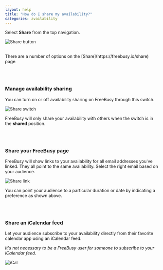 ```yaml
---
layout: help
title: "How do I share my availability?"
categories: availability
---
```


Select **Share** from the top navigation.

![Share button](http://i.imgur.com/Px64Woa.png)

<br>
There are a number of options on the [Share](https://freebusy.io/share) page:

<br><br>

### **Manage availability sharing**
You can turn on or off availability sharing on FreeBusy through this switch.
<br>

![Share switch](http://i.imgur.com/mAUR3W8.png)

FreeBusy will only share your availability with others when the switch is in the **shared** position.

<br><br>

### **Share your FreeBusy page**
FreeBusy will show links to your availability for all email addresses you've linked.
They all point to the same availability. Select the right email based on your audience.
<br>

![Share link](http://i.imgur.com/wYnVFWs.png)
<br>

You can point your audience to a particular duration or date by indicating a preference as shown above.

<br><br>

### **Share an iCalendar feed**

Let your audience subscribe to your availability directly from their favorite calendar app using an iCalendar feed.

*It's not necessary to be a FreeBusy user for someone to subscribe to your iCalendar feed.*
<br>

![iCal](http://i.imgur.com/Fl5dYzA.png)
